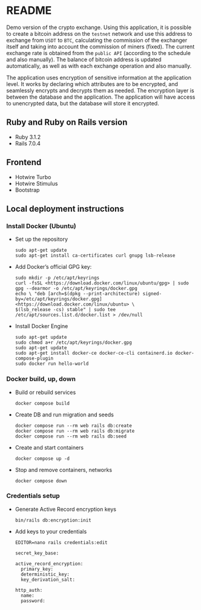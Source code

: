 # README

Demo version of the crypto exchange.
Using this application, it is possible to create a bitcoin address on the `testnet` network and use this address to exchange from `USDT` to `BTC`, calculating the commission of the exchanger itself and taking into account the commission of miners (fixed). The current exchange rate is obtained from the `public API` (according to the schedule and also manually). The balance of bitcoin address is updated automatically, as well as with each exchange operation and also manually.

The application uses encryption of sensitive information at the application level. It works by declaring which attributes are to be encrypted, and seamlessly encrypts and decrypts them as needed. The encryption layer is between the database and the application. The application will have access to unencrypted data, but the database will store it encrypted.

## Ruby and Ruby on Rails version

* Ruby 3.1.2
* Rails 7.0.4

## Frontend

* Hotwire Turbo
* Hotwire Stimulus
* Bootstrap

## Local deployment instructions

### Install Docker (Ubuntu)

* Set up the repository

      sudo apt-get update
      sudo apt-get install ca-certificates curl gnupg lsb-release

* Add Docker’s official GPG key:

      sudo mkdir -p /etc/apt/keyrings
      curl -fsSL <https://download.docker.com/linux/ubuntu/gpg> | sudo gpg --dearmor -o /etc/apt/keyrings/docker.gpg
      echo \ "deb [arch=$(dpkg --print-architecture) signed-by=/etc/apt/keyrings/docker.gpg] <https://download.docker.com/linux/ubuntu> \
      $(lsb_release -cs) stable" | sudo tee /etc/apt/sources.list.d/docker.list > /dev/null

* Install Docker Engine

      sudo apt-get update
      sudo chmod a+r /etc/apt/keyrings/docker.gpg
      sudo apt-get update
      sudo apt-get install docker-ce docker-ce-cli containerd.io docker-compose-plugin
      sudo docker run hello-world

### Docker build, up, down

* Build or rebuild services

      docker compose build

* Create DB and run migration and seeds

      docker compose run --rm web rails db:create
      docker compose run --rm web rails db:migrate
      docker compose run --rm web rails db:seed

* Create and start containers

      docker compose up -d

* Stop and remove containers, networks

      docker compose down

### Credentials setup

* Generate Active Record encryption keys

      bin/rails db:encryption:init

* Add keys to your credentials

      EDITOR=nano rails credentials:edit

      secret_key_base:

      active_record_encryption:
        primary_key:
        deterministic_key:
        key_derivation_salt:

      http_auth:
        name:
        password:
